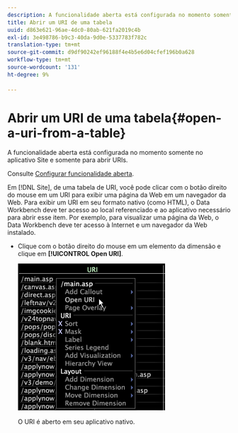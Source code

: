```yaml
---
description: A funcionalidade aberta está configurada no momento somente no aplicativo Site e somente para abrir URIs.
title: Abrir um URI de uma tabela
uuid: d863e621-96ae-4dc0-80ab-621fa2019c4b
exl-id: 3e498786-b9c3-40da-9d0e-5337783f782c
translation-type: tm+mt
source-git-commit: d9df90242ef96188f4e4b5e6d04cfef196b0a628
workflow-type: tm+mt
source-wordcount: '131'
ht-degree: 9%

---
```


# Abrir um URI de uma tabela{#open-a-uri-from-a-table}

A funcionalidade aberta está configurada no momento somente no aplicativo Site e somente para abrir URIs.

Consulte [Configurar funcionalidade aberta](../../../../home/c-get-started/c-intf-anlys-ftrs/c-config-open-funct.md#concept-854e6dc8bef34e6aa4ccfb7a8929af4d).

Em [!DNL Site], de uma tabela de URI, você pode clicar com o botão direito do mouse em um URI para exibir uma página da Web em um navegador da Web. Para exibir um URI em seu formato nativo (como HTML), o Data Workbench deve ter acesso ao local referenciado e ao aplicativo necessário para abrir esse item. Por exemplo, para visualizar uma página da Web, o Data Workbench deve ter acesso à Internet e um navegador da Web instalado.

* Clique com o botão direito do mouse em um elemento da dimensão e clique em **[!UICONTROL Open URI]**.

   ![](assets/mnu_Table_OpenURI.png)

   O URI é aberto em seu aplicativo nativo.

